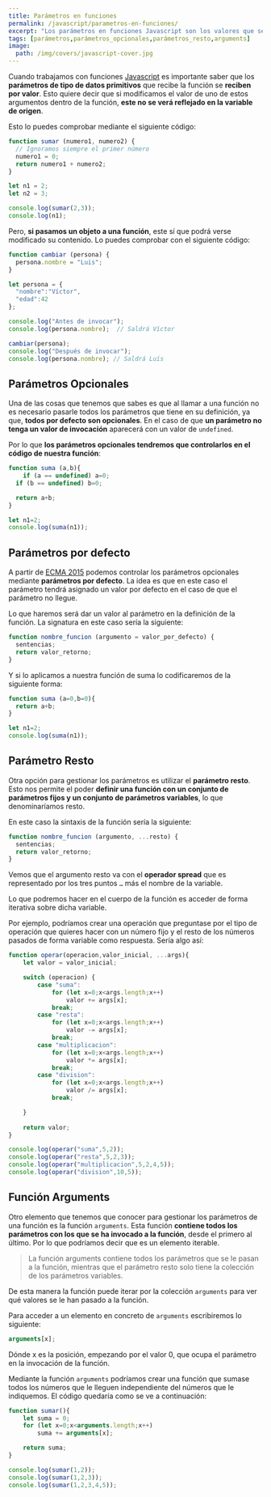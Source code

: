 ```yaml
---
title: Parámetros en funciones
permalink: /javascript/parametros-en-funciones/
excerpt: "Los parámetros en funciones Javascript son los valores que se pasan para invocar la función. Sobre ellos podemos crear parámetros opcionales, parámetros resto o bien acceder al listado completo de los parámetros."
tags: [parámetros,parámetros_opcionales,parámetros_resto,arguments]
image:
  path: /img/covers/javascript-cover.jpg
---
```


Cuando trabajamos con funciones [Javascript](https://www.manualweb.net/javascript/) es importante saber que los **parámetros de tipo de datos primitivos** que recibe la función se **reciben por valor**. Esto quiere decir que si modificamos el valor de uno de estos argumentos dentro de la función, **este no se verá reflejado en la variable de origen**.


Esto lo puedes comprobar mediante el siguiente código:


```javascript
function sumar (numero1, numero2) {
  // Ignoramos siempre el primer número
  numero1 = 0;
  return numero1 + numero2;
}

let n1 = 2;
let n2 = 3;

console.log(sumar(2,3));
console.log(n1);
```


Pero, **si pasamos un objeto a una función**, este sí que podrá verse modificado su contenido. Lo puedes comprobar con el siguiente código:


```javascript
function cambiar (persona) {
  persona.nombre = "Luis";
}

let persona = {
  "nombre":"Víctor",
  "edad":42
};

console.log("Antes de invocar");
console.log(persona.nombre);  // Saldrá Víctor

cambiar(persona);
console.log("Después de invocar");
console.log(persona.nombre); // Saldrá Luís
```


## Parámetros Opcionales


Una de las cosas que tenemos que sabes es que al llamar a una función no es necesario pasarle todos los parámetros que tiene en su definición, ya que, **todos por defecto son opcionales**. En el caso de que **un parámetro no tenga un valor de invocación** aparecerá con un valor de `undefined`.


Por lo que **los parámetros opcionales tendremos que controlarlos en el código de nuestra función**:


```javascript
function suma (a,b){
	if (a == undefined) a=0;
  if (b == undefined) b=0;

  return a+b;
}

let n1=2;
console.log(suma(n1));
```


## Parámetros por defecto


A partir de [ECMA 2015](https://manualweb.net/javascript/historia-de-javascript/#madurez-javascript) podemos controlar los parámetros opcionales mediante **parámetros por defecto**. La idea es que en este caso el parámetro tendrá asignado un valor por defecto en el caso de que el parámetro no llegue.


Lo que haremos será dar un valor al parámetro en la definición de la función. La signatura en este caso sería la siguiente:


```javascript
function nombre_funcion (argumento = valor_por_defecto) {
  sentencias;
  return valor_retorno;
}
```


Y si lo aplicamos a nuestra función de suma lo codificaremos de la siguiente forma:


```javascript
function suma (a=0,b=0){
  return a+b;
}

let n1=2;
console.log(suma(n1));
```


## Parámetro Resto


Otra opción para gestionar los parámetros es utilizar el **parámetro resto**. Esto nos permite el poder **definir una función con un conjunto de parámetros fijos y un conjunto de parámetros variables**, lo que denominaríamos resto.


En este caso la sintaxis de la función sería la siguiente:


```javascript
function nombre_funcion (argumento, ...resto) {
  sentencias;
  return valor_retorno;
}
```


Vemos que el argumento resto va con el **operador spread** que es representado por los tres puntos `…` más el nombre de la variable.


Lo que podremos hacer en el cuerpo de la función es acceder de forma iterativa sobre dicha variable.


Por ejemplo, podríamos crear una operación que preguntase por el tipo de operación que quieres hacer con un número fijo y el resto de los números pasados de forma variable como respuesta. Sería algo así:


```javascript
function operar(operacion,valor_inicial, ...args){
    let valor = valor_inicial;

    switch (operacion) {
        case "suma":
            for (let x=0;x<args.length;x++)
                valor += args[x];
            break;
        case "resta":
            for (let x=0;x<args.length;x++)
                valor -= args[x];
            break;
        case "multiplicacion":
            for (let x=0;x<args.length;x++)
                valor *= args[x];
            break;
        case "division":
            for (let x=0;x<args.length;x++)
                valor /= args[x];
            break;

    }
    
    return valor;
}

console.log(operar("suma",5,2));
console.log(operar("resta",5,2,3));
console.log(operar("multiplicacion",5,2,4,5));
console.log(operar("division",10,5));
```


## Función Arguments


Otro elemento que tenemos que conocer para gestionar los parámetros de una función es la función `arguments`. Esta función **contiene todos los parámetros con los que se ha invocado a la función**, desde el primero al último. Por lo que podríamos decir que es un elemento iterable.


> La función arguments contiene todos los parámetros que se le pasan a la función, mientras que el parámetro resto solo tiene la colección de los parámetros variables.


De esta manera la función puede iterar por la colección `arguments` para ver qué valores se le han pasado a la función.


Para acceder a un elemento en concreto de `arguments` escribiremos lo siguiente:


```javascript
arguments[x];
```


Dónde x es la posición, empezando por el valor 0, que ocupa el parámetro en la invocación de la función.


Mediante la función `arguments` podríamos crear una función que sumase todos los números que le lleguen independiente del números que le indiquemos. El código quedaría como se ve a continuación:


```javascript
function sumar(){
    let suma = 0;
    for (let x=0;x<arguments.length;x++)
        suma += arguments[x];

    return suma;
}

console.log(sumar(1,2));
console.log(sumar(1,2,3));
console.log(sumar(1,2,3,4,5));
```


